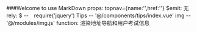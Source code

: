 ###Welcome to use MarkDown
props: topnav={name:'',href:''}
$emit: 无
rely:  $ --　require('jquery')	Tips -- '@/components/tips/index.vue' img -- '@/modules/img.js'
function: 渲染地址导航和用户考试信息